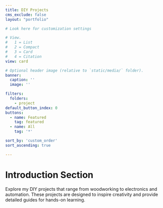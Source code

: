 ```yaml
---
title: DIY Projects
cms_exclude: false
layout: "portfolio"

# Look here for customization settings

# View.
#   1 = List
#   2 = Compact
#   3 = Card
#   4 = Citation
view: card

# Optional header image (relative to `static/media/` folder).
banner:
  caption: ''
  image: ''

filters:
  folders:
    - project
default_button_index: 0
buttons:
  - name: Featured
    tag: featured
  - name: All
    tag: '*'

sort_by: 'custom_order'
sort_ascending: true

---
```


# Introduction Section
Explore my DIY projects that range from woodworking to electronics and automation. These projects are designed to inspire creativity and provide detailed guides for hands-on learning.


<!-- 
# sections:
#   - block: portfolio
#     id: projects
#     content:
#       title: Projects
#       filters:
#         folders:
#           - diy
#       # Default filter index (e.g. 0 corresponds to the first `filter_button` instance below).
#       default_button_index: 0
#       # Filter toolbar (optional).
#       # Add or remove as many filters (`filter_button` instances) as you like.
#       # To show all items, set `tag` to "*".
#       # To filter by a specific tag, set `tag` to an existing tag name.
#       # To remove the toolbar, delete the entire `filter_button` block.
#       buttons:
#         - name: Featured
#           tag: featured
#         - name: All
#           tag: '*'
#       sort_by: 'custom_order'
#       sort_ascending: true
#     design:
#       # Choose how many columns the section has. Valid values: '1' or '2'.
#       columns: '1'
#       view: portfolio
#       # For Showcase view, flip alternate rows?
#       flip_alt_rows: true
#       # view: compact
#       # view: masonry
#       # view: Card
 -->
